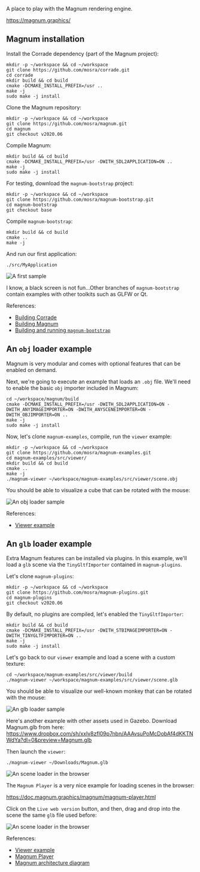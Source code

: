 A place to play with the Magnum rendering engine.

https://magnum.graphics/

## Magnum installation

Install the Corrade dependency (part of the Magnum project):

```
mkdir -p ~/workspace && cd ~/workspace
git clone https://github.com/mosra/corrade.git
cd corrade
mkdir build && cd build
cmake -DCMAKE_INSTALL_PREFIX=/usr ..
make -j
sudo make -j install
```

Clone the Magnum repository:

```
mkdir -p ~/workspace && cd ~/workspace
git clone https://github.com/mosra/magnum.git
cd magnum
git checkout v2020.06
```

Compile Magnum:

```
mkdir build && cd build
cmake -DCMAKE_INSTALL_PREFIX=/usr -DWITH_SDL2APPLICATION=ON ..
make -j
sudo make -j install
```

For testing, download the `magnum-bootstrap` project:

```
mkdir -p ~/workspace && cd ~/workspace
git clone https://github.com/mosra/magnum-bootstrap.git
cd magnum-bootstrap
git checkout base
```

Compile `magnum-bootstrap`:

```
mkdir build && cd build
cmake ..
make -j
```

And run our first application:

```
./src/MyApplication
```

![A first sample](images/magnum-bootstrap.png)

I know, a black screen is not fun...Other branches of `magnum-bootstrap` contain
examples with other toolkits such
as GLFW or Qt.

References:
  * [Building Corrade](https://doc.magnum.graphics/corrade/building-corrade.html#building-corrade-manual)
  * [Building Magnum](https://doc.magnum.graphics/magnum/building.html#building-manual)
  * [Building and running `magnum-bootstrap`](https://doc.magnum.graphics/magnum/getting-started.html)


## An `obj` loader example

Magnum is very modular and comes with optional features that can be enabled on
demand.

Next, we're going to execute an example that loads an `.obj` file. We'll need to
enable the basic `obj` importer included in Magnum:

```
cd ~/workspace/magnum/build
cmake -DCMAKE_INSTALL_PREFIX=/usr -DWITH_SDL2APPLICATION=ON -DWITH_ANYIMAGEIMPORTER=ON -DWITH_ANYSCENEIMPORTER=ON -DWITH_OBJIMPORTER=ON ..
make -j
sudo make -j install
```

Now, let's clone `magnum-examples`, compile, run the `viewer` example:

```
mkdir -p ~/workspace && cd ~/workspace
git clone https://github.com/mosra/magnum-examples.git
cd magnum-examples/src/viewer/
mkdir build && cd build
cmake ..
make -j
./magnum-viewer ~/workspace/magnum-examples/src/viewer/scene.obj
```

You should be able to visualize a cube that can be rotated with the mouse:

![An obj loader sample](images/magnum_viewer_obj.png)

References:
  * [Viewer example](https://doc.magnum.graphics/magnum/examples-viewer.html)


## An `glb` loader example

Extra Magnum features can be installed via plugins. In this example, we'll load
a `glb` scene via the `TinyGltfImporter` contained in `magnum-plugins`.

Let's clone `magnum-plugins`:

```
mkdir -p ~/workspace && cd ~/workspace
git clone https://github.com/mosra/magnum-plugins.git
cd magnum-plugins
git checkout v2020.06
```

By default, no plugins are compiled, let's enabled the `TinyGltfImporter`:

```
mkdir build && cd build
cmake -DCMAKE_INSTALL_PREFIX=/usr -DWITH_STBIMAGEIMPORTER=ON -DWITH_TINYGLTFIMPORTER=ON ..
make -j
sudo make -j install
```

Let's go back to our `viewer` example and load a scene with a custom texture:

```
cd ~/workspace/magnum-examples/src/viewer/build
./magnum-viewer ~/workspace/magnum-examples/src/viewer/scene.glb
```

You should be able to visualize our well-known monkey that can be rotated with
the mouse:

![An glb loader sample](images/magnum_viewer_glb.png)

Here's another example with other assets used in Gazebo. Download Magnum.glb
from here: https://www.dropbox.com/sh/xxlv8zfl09p7nbn/AAAvsuPoMcDobAf4dKKTNWdYa?dl=0&preview=Magnum.glb

Then launch the `viewer`:

```
./magnum-viewer ~/Downloads/Magnum.glb
```

![An scene loader in the browser](images/magnum_custom_scene.png)

The `Magnum Player` is a very nice example for loading scenes in the browser:

https://doc.magnum.graphics/magnum/magnum-player.html

Click on the `Live web version` button, and then, drag and drop into the scene
the same `glb` file used before:

![An scene loader in the browser](images/magnum_player.png)

References:
  * [Viewer example](https://doc.magnum.graphics/magnum/examples-viewer.html)
  * [Magnum Player](https://doc.magnum.graphics/magnum/magnum-player.html)
  * [Magnum architecture diagram](https://magnum.graphics/features/extras/)
